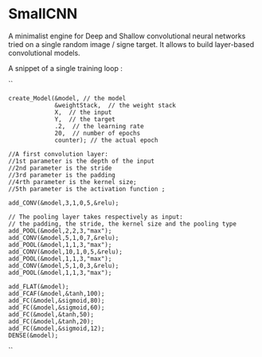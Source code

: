 # SmallCNN

A minimalist engine for Deep and Shallow convolutional neural networks tried on a single random image / signe target. It allows to build layer-based convolutional models.

A snippet of a single training loop :

``

    create_Model(&model, // the model
                 &weightStack,  // the weight stack
                 X,  // the input
                 Y,  // the target
                 .2,  // the learning rate
                 20,  // number of epochs
                 counter); // the actual epoch
                 
    //A first convolution layer:
    //1st parameter is the depth of the input
    //2nd parameter is the stride
    //3rd parameter is the padding
    //4rth parameter is the kernel size;
    //5th parameter is the activation function ;

    add_CONV(&model,3,1,0,5,&relu);

    // The pooling layer takes respectively as input:
    // the padding, the stride, the kernel size and the pooling type
    add_POOL(&model,2,2,3,"max");
    add_CONV(&model,5,1,0,7,&relu);
    add_POOL(&model,1,1,3,"max");
    add_CONV(&model,10,1,0,5,&relu);
    add_POOL(&model,1,1,3,"max");
    add_CONV(&model,5,1,0,3,&relu);
    add_POOL(&model,1,1,3,"max");

    add_FLAT(&model);
    add_FCAF(&model,&tanh,100);
    add_FC(&model,&sigmoid,80);
    add_FC(&model,&sigmoid,60);
    add_FC(&model,&tanh,50);
    add_FC(&model,&tanh,20);
    add_FC(&model,&sigmoid,12);
    DENSE(&model);
    
``
